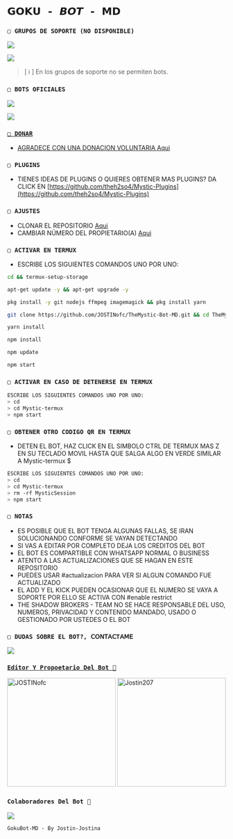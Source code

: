 # `𝗚𝗢𝗞𝗨 - 𝘽𝙊𝙏 - 𝗠𝗗` 

### `▢ GRUPOS DE SOPORTE (NO DISPONIBLE)`

<a href="https://chat.whatsapp.com/FRkr7jJHSJA5OjVtE64dDs" target="blank"><img src="https://img.shields.io/badge/GRUPO_DE_SOPORTE_(ES)_(NO_DISPONIBLE)-25D366?style=for-the-badge&logo=whatsapp&logoColor=white" /></a>

<a href="https://chat.whatsapp.com/FRkr7jJHSJA5OjVtE64dDs" target="blank"><img src="https://img.shields.io/badge/SUPPORT_GROUP_(EN)_(NOT AVAILABLE)-25D366?style=for-the-badge&logo=whatsapp&logoColor=white" /></a>

> [ ℹ️ ] En los grupos de soporte no se permiten bots.

 ### `▢ BOTS OFICIALES `

<a href="https://api.whatsapp.com/send/?phone=595971684874&text=/estado&type=phone_number&app_absent=0" target="blank"><img src="https://img.shields.io/badge/BOT_OFICIAL_1_(INACTIVO)-25D366?style=for-the-badge&logo=whatsapp&logoColor=white" />

<a href="https://api.whatsapp.com/send/?phone=15058145540&text=/estado&type=phone_number&app_absent=0" target="blank"><img src="https://img.shields.io/badge/BOT_OFICIAL_2_(INACTIVO)-25D366?style=for-the-badge&logo=whatsapp&logoColor=white" />

### `▢ DONAR`
- AGRADECE CON UNA DONACION VOLUNTARIA [Aqui](https://www.paypal.me/TheShadowBrokers133)

### `▢ PLUGINS`
- TIENES IDEAS DE PLUGINS O QUIERES OBTENER MAS PLUGINS? DA CLICK EN [https://github.com/theh2so4/Mystic-Plugins](https://github.com/theh2so4/Mystic-Plugins)

### `▢ AJUSTES`
- CLONAR EL REPOSITORIO [Aqui](https://github.com/JOSTINofc/TheMystic-Bot-MD/fork)
- CAMBIAR NÚMERO DEL PROPIETARIO(A) [Aqui](https://github.com/JOSTINofc/TheMystic-Bot-MD/blob/master/config.js)

### `▢ ACTIVAR EN TERMUX` 
- ESCRIBE LOS SIGUIENTES COMANDOS UNO POR UNO:
```bash
cd && termux-setup-storage
```

```bash
apt-get update -y && apt-get upgrade -y
```

```bash
pkg install -y git nodejs ffmpeg imagemagick && pkg install yarn 
```

```bash
git clone https://github.com/JOSTINofc/TheMystic-Bot-MD.git && cd TheMystic-Bot-MD
```

```bash
yarn install
```

```bash
npm install
```

```bash
npm update
```

```bash
npm start
```

### `▢ ACTIVAR EN CASO DE DETENERSE EN TERMUX`
```bash
ESCRIBE LOS SIGUIENTES COMANDOS UNO POR UNO:
> cd 
> cd Mystic-termux
> npm start
```

### `▢ OBTENER OTRO CODIGO QR EN TERMUX`
- DETEN EL BOT, HAZ CLICK EN EL SIMBOLO CTRL DE TERMUX MAS Z EN SU TECLADO MOVIL HASTA QUE SALGA ALGO EN VERDE SIMILAR A Mystic-termux $  
```bash
ESCRIBE LOS SIGUIENTES COMANDOS UNO POR UNO:
> cd 
> cd Mystic-termux
> rm -rf MysticSession
> npm start
```
### `▢ NOTAS`
- ES POSIBLE QUE EL BOT TENGA ALGUNAS FALLAS, SE IRAN SOLUCIONANDO CONFORME SE VAYAN DETECTANDO
- SI VAS A EDITAR POR COMPLETO DEJA LOS CREDITOS DEL BOT 
- EL BOT ES COMPARTIBLE CON WHATSAPP NORMAL O BUSINESS
- ATENTO A LAS ACTUALIZACIONES QUE SE HAGAN EN ESTE REPOSITORIO
- PUEDES USAR #actualizacion PARA VER SI ALGUN COMANDO FUE ACTUALIZADO
- EL ADD Y EL KICK PUEDEN OCASIONAR QUE EL NUMERO SE VAYA A SOPORTE POR ELLO SE ACTIVA CON #enable restrict 
- THE SHADOW BROKERS - TEAM NO SE HACE RESPONSABLE DEL USO, NUMEROS, PRIVACIDAD Y CONTENIDO MANDADO, USADO O GESTIONADO POR USTEDES O EL BOT
 
 ### `▢ DUDAS SOBRE EL BOT?, 𝖢𝖮𝖭𝖳𝖠𝖢T𝖠𝖬𝖤`
<a href="http://wa.me/593939005387" target="blank"><img src="https://img.shields.io/badge/JOSTIN_CREADOR-25D366?style=for-the-badge&logo=whatsapp&logoColor=white" />


### `Editor Y Propoetario Del Bot 💖` 
<a href="https://github.com/JOSTINofc"><img src="https://github.com/JOSTINofc.png" width="250" height="250" alt="JOSTINofc"/></a>
<a href="https://github.com/Jostin207"><img src="https://github.com/Jostin207.png" width="250" height="250" alt="Jostin207"/></a>

### `Colaboradores Del Bot 💖`
<a href="https://github.com/JOSTINofc/TheMystic-Bot-MD/graphs/contributors">
<img src="https://contrib.rocks/image?repo=JOSTINofc/ThrMystic-Bot-MD" /> 
</a>

  
`GokuBot-MD - By Jostin-Jostina`
